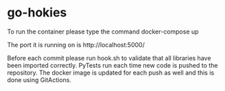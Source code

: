 # go-hokies

To run the container please type the command
docker-compose up

The port it is running on is http://localhost:5000/

Before each commit please run hook.sh to validate that all libraries have been imported correctly.
PyTests run each time new code is pushed to the repository. The docker image is updated for each push as
well and this is done using GitActions.

